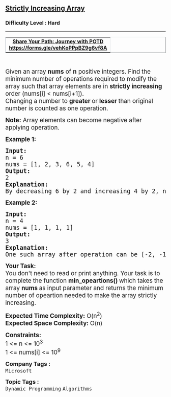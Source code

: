 <h2><a href="https://www.geeksforgeeks.org/problems/convert-to-strictly-increasing-array3351/1">Strictly Increasing Array</a></h2><h3>Difficulty Level : Hard</h3><hr><div class="problems_problem_content__Xm_eO"><table style="border-collapse: collapse; width: 100.013%; border-color: #CED4D9;" border="1">
<tbody>
<tr>
<td style="width: 99.2396%; text-align: center;"><strong><a href="https://forms.gle/vehKoPPpBZ9g6vf8A" target="_blank" rel="noopener" previewlistener="true">Share Your Path: Journey with POTD</a></strong><br><a href="https://forms.gle/vehKoPPpBZ9g6vf8A" target="_blank" rel="noopener" previewlistener="true"><strong>https://forms.gle/vehKoPPpBZ9g6vf8A</strong></a></td>
</tr>
</tbody>
</table>
<p>&nbsp;</p>
<p><span style="font-size: 14pt;">Given an array <strong>nums</strong> of <strong>n</strong> positive integers. Find the minimum number of operations required to modify the array such that array elements are in <strong>strictly increasing</strong> order (nums[i] &lt; nums[i+1]).<br>Changing&nbsp;a number to <strong>greater </strong>or <strong>lesser </strong>than original number is counted as one operation.</span></p>
<p><span style="font-size: 14pt;"><strong>Note:</strong> Array elements can become negative after applying operation.</span></p>
<p><span style="font-size: 14pt;"><strong>Example 1:</strong></span></p>
<pre><span style="font-size: 14pt;"><strong>Input:<br></strong>n = 6<br>nums = [1, 2, 3, 6, 5, 4]
<strong>Output: <br></strong>2
<strong>Explanation: <br></strong>By decreasing 6 by 2 and increasing 4 by 2, nums will be like [1, 2, 3, 4, 5, 6] which is stricly increasing.
</span></pre>
<p><span style="font-size: 14pt;"><strong>Example 2:</strong></span></p>
<pre><span style="font-size: 14pt;"><strong>Input:</strong> <br>n = 4<br>nums = [1, 1, 1, 1]
<strong>Output: <br></strong>3
<strong>Explanation: <br></strong>One such array after operation can be [-2, -1, 0, 1]. We require atleast 3 operations for this example.
</span></pre>
<p><span style="font-size: 14pt;"><strong>Your Task:</strong><br>You don't need to read or print anything. Your task is to complete the function&nbsp;<strong>min_opeartions()&nbsp;</strong>which takes the array <strong>nums </strong>as input parameter and returns the minimum number of opeartion needed to make the array strictly increasing.</span></p>
<p><span style="font-size: 14pt;"><strong>Expected Time Complexity:</strong> O(n<sup>2</sup>)</span><br><span style="font-size: 14pt;"><strong>Expected Space Complexity:&nbsp;</strong>O(n)</span></p>
<p><span style="font-size: 14pt;"><strong>Constraints:&nbsp;</strong><br>1 &lt;= n &lt;= 10<sup>3</sup><br>1 &lt;= nums[i] &lt;= 10<sup>9</sup></span></p></div><p><span style=font-size:18px><strong>Company Tags : </strong><br><code>Microsoft</code>&nbsp;<br><p><span style=font-size:18px><strong>Topic Tags : </strong><br><code>Dynamic Programming</code>&nbsp;<code>Algorithms</code>&nbsp;
